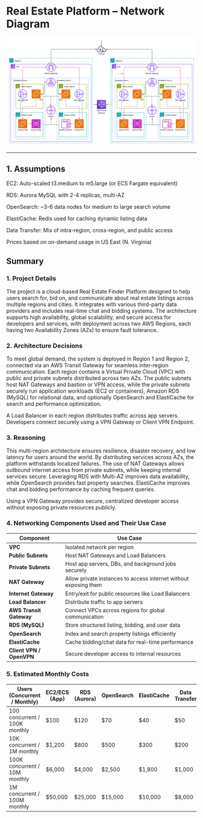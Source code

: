 # Real Estate Platform – Network Diagram

![Network Architecture](./network_diagram.jpeg)

---

## 1. Assumptions

EC2: Auto-scaled t3.medium to m5.large (or ECS Fargate equivalent)

RDS: Aurora MySQL with 2-4 replicas, multi-AZ

OpenSearch: ~3-6 data nodes for medium to large search volume

ElastiCache: Redis used for caching dynamic listing data

Data Transfer: Mix of intra-region, cross-region, and public access

Prices based on on-demand usage in US East (N. Virginia)

##  Summary

### 1. Project Details
The project is a cloud-based Real Estate Finder Platform designed to help users search for, bid on, and communicate about real estate listings across multiple regions and cities. It integrates with various third-party data providers and includes real-time chat and bidding systems. The architecture supports high availability, global scalability, and secure access for developers and services, with deployment across two AWS Regions, each having two Availability Zones (AZs) to ensure fault tolerance.

### 2. Architecture Decisions
To meet global demand, the system is deployed in Region 1 and Region 2, connected via an AWS Transit Gateway for seamless inter-region communication. Each region contains a Virtual Private Cloud (VPC) with public and private subnets distributed across two AZs. The public subnets host NAT Gateways and bastion or VPN access, while the private subnets securely run application workloads (EC2 or containers), Amazon RDS (MySQL) for relational data, and optionally OpenSearch and ElastiCache for search and performance optimization.

A Load Balancer in each region distributes traffic across app servers. Developers connect securely using a VPN Gateway or Client VPN Endpoint.

### 3. Reasoning
This multi-region architecture ensures resilience, disaster recovery, and low latency for users around the world. By distributing services across AZs, the platform withstands localized failures. The use of NAT Gateways allows outbound internet access from private subnets, while keeping internal services secure. Leveraging RDS with Multi-AZ improves data availability, while OpenSearch provides fast property searches. ElastiCache improves chat and bidding performance by caching frequent queries.

Using a VPN Gateway provides secure, centralized developer access without exposing private resources publicly.

### 4. Networking Components Used and Their Use Case
| Component                | Use Case                                                         |
| ------------------------ | ---------------------------------------------------------------- |
| **VPC**                  | Isolated network per region                                      |
| **Public Subnets**       | Host NAT Gateways and Load Balancers                             |
| **Private Subnets**      | Host app servers, DBs, and background jobs securely              |
| **NAT Gateway**          | Allow private instances to access internet without exposing them |
| **Internet Gateway**     | Entry/exit for public resources like Load Balancers              |
| **Load Balancer**        | Distribute traffic to app servers                                |
| **AWS Transit Gateway**  | Connect VPCs across regions for global communication             |
| **RDS (MySQL)**          | Store structured listing, bidding, and user data                 |
| **OpenSearch**           | Index and search property listings efficiently                   |
| **ElastiCache**          | Cache bidding/chat data for real-time performance                |
| **Client VPN / OpenVPN** | Secure developer access to internal resources                    |


### 5. Estimated Monthly Costs

| Users (Concurrent / Monthly)  | EC2/ECS (App) | RDS (Aurora) | OpenSearch | ElastiCache | Data Transfer | **Total/Month** |
| ----------------------------- | ------------- | ------------ | ---------- | ----------- | ------------- | --------------- |
| 100 concurrent / 100K monthly | \$100         | \$120        | \$70       | \$40        | \$50          | **\$380**       |
| 10K concurrent / 1M monthly   | \$1,200       | \$800        | \$500      | \$300       | \$200         | **\$3,000**     |
| 100K concurrent / 10M monthly | \$6,000       | \$4,000      | \$2,500    | \$1,800     | \$1,000       | **\$15,300**    |
| 1M concurrent / 100M monthly  | \$50,000      | \$25,000     | \$15,000   | \$10,000    | \$8,000       | **\$108,000**   |




